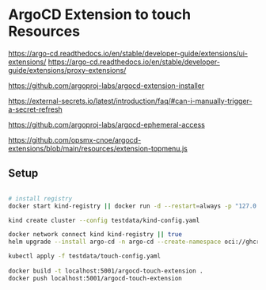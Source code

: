 # ArgoCD Extension to touch Resources

https://argo-cd.readthedocs.io/en/stable/developer-guide/extensions/ui-extensions/
https://argo-cd.readthedocs.io/en/stable/developer-guide/extensions/proxy-extensions/

https://github.com/argoproj-labs/argocd-extension-installer

https://external-secrets.io/latest/introduction/faq/#can-i-manually-trigger-a-secret-refresh

https://github.com/argoproj-labs/argocd-ephemeral-access

https://github.com/opsmx-cnoe/argocd-extensions/blob/main/resources/extension-topmenu.js

## Setup

```bash

# install registry
docker start kind-registry || docker run -d --restart=always -p "127.0.0.1:5001:5000" --name kind-registry registry:3

kind create cluster --config testdata/kind-config.yaml 

docker network connect kind kind-registry || true
helm upgrade --install argo-cd -n argo-cd --create-namespace oci://ghcr.io/argoproj/argo-helm/argo-cd -f testdata/argo-cd-values.yaml 

kubectl apply -f testdata/touch-config.yaml
 
docker build -t localhost:5001/argocd-touch-extension .
docker push localhost:5001/argocd-touch-extension
```